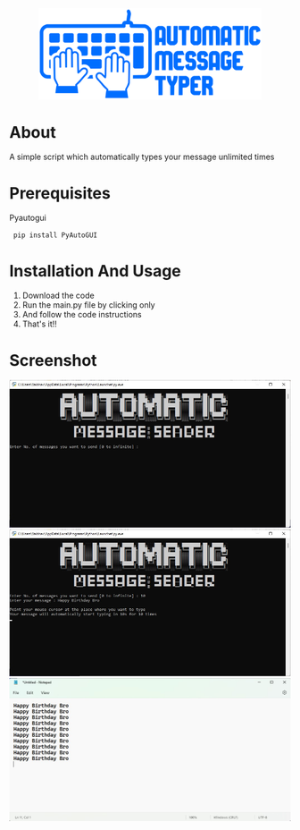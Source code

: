 <div  align="center" >
  <img src="Images/img.svg" width="400px"/>
</div>

# About
A simple script which automatically types your message unlimited times

# Prerequisites

 Pyautogui
 ```
  pip install PyAutoGUI
 ```
 
 # Installation And Usage
 1. Download the code
 2. Run the main.py file by clicking only
 3. And follow the code instructions
 4. That's it!!

# Screenshot
![Preview](Images/img1.jpg)
![Preview](Images/img2.jpg)
![Preview](Images/img3.jpg)
